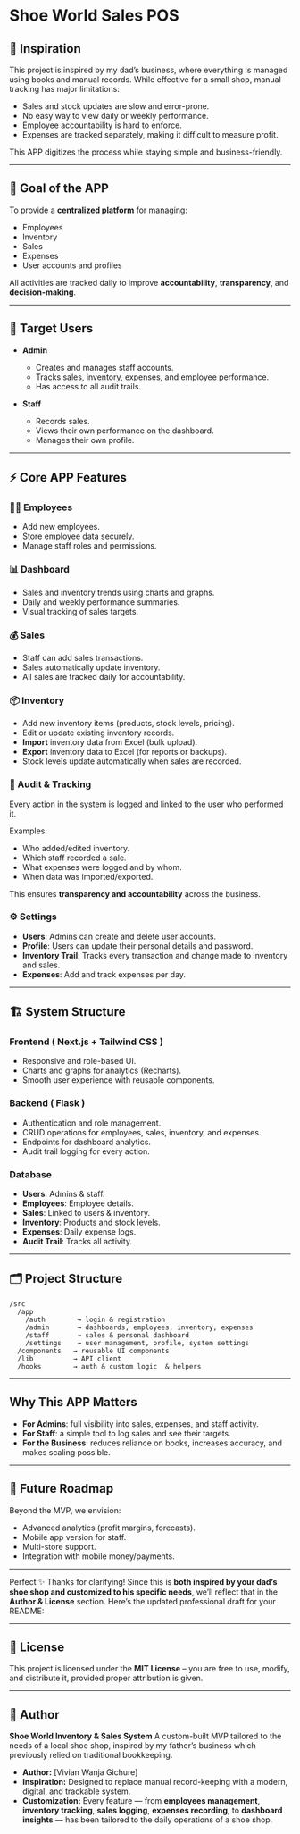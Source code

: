 # Shoe World Sales POS

## 📖 Inspiration

This project is inspired by my dad’s business, where everything is managed using books and manual records. While effective for a small shop, manual tracking has major limitations:

* Sales and stock updates are slow and error-prone.
* No easy way to view daily or weekly performance.
* Employee accountability is hard to enforce.
* Expenses are tracked separately, making it difficult to measure profit.

This APP digitizes the process while staying simple and business-friendly.

---

## 🎯 Goal of the APP

To provide a **centralized platform** for managing:

* Employees
* Inventory
* Sales
* Expenses
* User accounts and profiles

All activities are tracked daily to improve **accountability**, **transparency**, and **decision-making**.

---

## 👥 Target Users

* **Admin**

  * Creates and manages staff accounts.
  * Tracks sales, inventory, expenses, and employee performance.
  * Has access to all audit trails.

* **Staff**

  * Records sales.
  * Views their own performance on the dashboard.
  * Manages their own profile.
 
---
 
## ⚡ Core APP Features

### 👨‍💼 Employees

* Add new employees.
* Store employee data securely.
* Manage staff roles and permissions.

### 📊 Dashboard

* Sales and inventory trends using charts and graphs.
* Daily and weekly performance summaries.
* Visual tracking of sales targets.

### 💰 Sales

* Staff can add sales transactions.
* Sales automatically update inventory.
* All sales are tracked daily for accountability.

### 📦 Inventory

* Add new inventory items (products, stock levels, pricing).
* Edit or update existing inventory records.
* **Import** inventory data from Excel (bulk upload).
* **Export** inventory data to Excel (for reports or backups).
* Stock levels update automatically when sales are recorded.

### 🔐 Audit & Tracking

Every action in the system is logged and linked to the user who performed it.

Examples:

* Who added/edited inventory.
* Which staff recorded a sale.
* What expenses were logged and by whom.
* When data was imported/exported.

This ensures **transparency and accountability** across the business.


### ⚙️ Settings

* **Users**: Admins can create and delete user accounts.
* **Profile**: Users can update their personal details and password.
* **Inventory Trail**: Tracks every transaction and change made to inventory and sales.
* **Expenses**: Add and track expenses per day.

---

## 🏗️ System Structure

### Frontend ( Next.js + Tailwind CSS )

* Responsive and role-based UI.
* Charts and graphs for analytics (Recharts).
* Smooth user experience with reusable components.

### Backend ( Flask )

* Authentication and role management.
* CRUD operations for employees, sales, inventory, and expenses.
* Endpoints for dashboard analytics.
* Audit trail logging for every action.

### Database

* **Users**: Admins & staff.
* **Employees**: Employee details.
* **Sales**: Linked to users & inventory.
* **Inventory**: Products and stock levels.
* **Expenses**: Daily expense logs.
* **Audit Trail**: Tracks all activity.

---

## 🗂️ Project Structure

```
/src
  /app
    /auth        → login & registration
    /admin       → dashboards, employees, inventory, expenses
    /staff       → sales & personal dashboard
    /settings    → user management, profile, system settings
  /components   → reusable UI components
  /lib          → API client
  /hooks        → auth & custom logic  & helpers

```

---

## Why This APP Matters

* **For Admins**: full visibility into sales, expenses, and staff activity.
* **For Staff**: a simple tool to log sales and see their targets.
* **For the Business**: reduces reliance on books, increases accuracy, and makes scaling possible.

---

## 🔮 Future Roadmap

Beyond the MVP, we envision:

* Advanced analytics (profit margins, forecasts).
* Mobile app version for staff.
* Multi-store support.
* Integration with mobile money/payments.

---
Perfect ✨ Thanks for clarifying! Since this is **both inspired by your dad’s shoe shop and customized to his specific needs**, we’ll reflect that in the **Author & License** section. Here’s the updated professional draft for your README:

---

## 📜 License

This project is licensed under the **MIT License** – you are free to use, modify, and distribute it, provided proper attribution is given.



---

## 👤 Author

**Shoe World Inventory & Sales System**
A custom-built MVP tailored to the needs of a local shoe shop, inspired by my father’s business which previously relied on traditional bookkeeping.

* **Author:** [Vivian Wanja Gichure]
* **Inspiration:** Designed to replace manual record-keeping with a modern, digital, and trackable system.
* **Customization:** Every feature — from **employees management**, **inventory tracking**, **sales logging**, **expenses recording**, to **dashboard insights** — has been tailored to the daily operations of a shoe shop.
